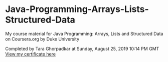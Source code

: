 # Java-Programming-Arrays-Lists-Structured-Data

My course material for Java Programming: Arrays, Lists and Structured Data on Coursera.org by Duke University

Completed by Tara Ghorpadkar at Sunday, August 25, 2019 10:14 PM GMT
[View my certificate here](https://www.coursera.org/account/accomplishments/certificate/UDGKLCX2EE5A)
